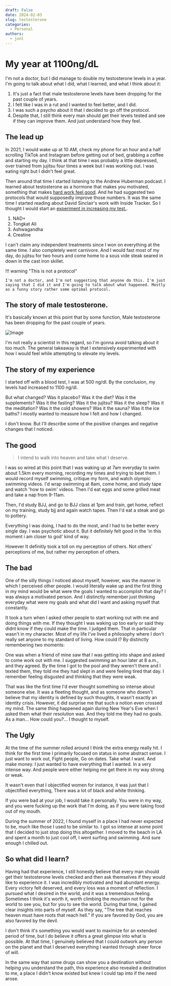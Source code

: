 ```yaml
---
draft: False
date: 2024-02-03
slug: testosterone
categories:
  - Personal
authors:
  - jxnl
---
```


# My year at 1100ng/dL

I'm not a doctor, but I did manage to double my testosterone levels in a year. I'm going to talk about what I did, what I learned, and what I think about it:

1. It's just a fact that male testosterone levels have been dropping for the past couple of years.
2. I felt like I was in a rut and I wanted to feel better, and I did.
3. I was such a psycho about it that I decided to go off the protocol.
4. Despite that, I still think every man should get their levels tested and see if they can improve them. And just understand how they feel.

<!-- more -->

## The lead up

In 2021, I would wake up at 10 AM, check my phone for an hour and a half scrolling TikTok and Instagram before getting out of bed, grabbing a coffee and starting my day. I think at that time I was probably a little depressed, over trained from jujitsu four times a week but I was working out. I was eating right but I didn't feel great.


Then around that time I started listening to the Andrew Huberman podcast. I learned about testosterone as a hormone that makes you motivated, something that makes [hard work feel good](https://www.youtube.com/watch?v=wGKL62fGj6U). And he had suggested two protocols that would supposedly improve those numbers. It was the same time I started reading about David Sinclair's work with Inside Tracker. So I thought I would start an [experiment in increasing my test.](https://www.youtube.com/watch?v=O640yAgq5f8).


1. NAD+
2. Tongkat Ali
3. Ashwagandha
4. Creatine

I can't claim any independent treatments since I won on everything at the same time. I also completely went carnivore. And I would fast most of my day, do jujitsu for two hours and come home to a sous vide steak seared in down in the cast iron skillet.

!!! warning "This is not a protocol"

    I'm not a doctor, and I'm not suggesting that anyone do this. I'm just saying that I did it and I'm going to talk about what happened. Mostly as a funny story rather some optimal protocol.

## The story of male testosterone.

It's basically known at this point that by some function, Male testosterone has been dropping for the past couple of years.

![Image](https://qph.cf2.quoracdn.net/main-qimg-9aa9cf66a27550340b9b17ae10a94fc8-lq)

I'm not really a scientist in this regard, so I'm gonna avoid talking about it too much. The general takeaway is that I extensively experimented with how I would feel while attempting to elevate my levels.

## The story of my experience

I started off with a blood test, I was at 500 ng/dl. By the conclusion, my levels had increased to 1100 ng/dl. 

But what changed? Was it placebo? Was it the diet? Was it the supplements? Was it the fasting? Was it the jujitsu? Was it the sleep? Was it the meditation? Was it the cold showers? Was it the sauna? Was it the ice baths? I mostly wanted to measure how I felt and how I changed.


I don't know. But I'll describe some of the positive changes and negative changes that I noticed.

## The good

> I intend to walk into heaven and take what I deserve.

I was so wired at this point that I was waking up at 7am everyday to swim about 1.5km every morning, recording my times and trying to beat them. I would record myself swimming, critique my form, and watch olympic swimming videos. I'd wrap swimming at 8am, come home, and study tape and watch 'how to swim' videos. Then I'd eat eggs and some grilled meat and take a nap from 9-11am.

Then, I'd study BJJ, and go to BJJ class at 1pm and train, get home, reflect on my training, study bjj and again watch tapes. Then I'd eat a steak and go to pottery.

Everything I was doing, I had to do the most, and I had to be better every single day. I was psychotic about it. But it definitely felt good in the 'in this moment i am closer to god' kind of way.

However It definitly took a toll on my perception of others. Not others' perceptions of me, but rather my perception of others.

## The bad

One of the silly things I noticed about myself, however, was the manner in which I perceived other people. I would literally wake up and the first thing in my mind would be what were the goals I wanted to accomplish that day? I was always a motivated person. And I distinctly remember just thinking everyday what were my goals and what did I want and asking myself that constantly.

It took a turn when I asked other people to start working out with me and doing things with me. If they thought I was waking up too early or said they didnt know if they could make the time. I judged them. That in particular wasn't in my character. Most of my life I've lived a philosophy where I don't really set anyone to my standard of living. How could I? By distinctly remembering two moments:

One was when a friend of mine saw that I was getting into shape and asked to come work out with me. I suggested swimming an hour later at 8 a.m., and they agreed. By the time I got to the pool and they weren't there and I texted them, they told me they had slept in and were feeling tired that day. I remember feeling disgusted and thinking that they were weak.

That was like the first time I'd ever thought something so intense about someone else. It was a fleeting thought, and as someone who doesn't believe that my identity is defined by such thoughts, it wasn't exactly an identity crisis. However, it did surprise me that such a notion even crossed my mind. The same thing happened again during New Year's Eve when I asked them what their resolution was. And they told me they had no goals. As a man... How could you?... I thought to myself.

## The Ugly

At the time of the summer rolled around I think the extra energy really hit. I think for the first time I primarily focused on status in some abstract sense. I just want to work out, Fight people, Go on dates. Take what I want. And make money. I just wanted to have everything that I wanted. In a very intense way. And people were either helping me get there in my way strong or weak.

It wasn't even that I objectified women for instance, it was just that I objectified everything, There was a lot of black and white thinking.

If you were bad at your job, I would take it personally. You were in my way, and you were fucking up the work that I'm doing, as if you were taking food out of my mouth.

During the summer of 2022, I found myself in a place I had never expected to be, much like those I used to be similar to. I got so intense at some point that I decided to just stop doing this altogether. I moved to the beach in LA and spent a month to just cool off, I went surfing and swimming. And sure enough I chilled out.

## So what did I learn?

Having had that experience, I still honestly believe that every man should get their testosterone levels checked and then ask themselves if they would like to experience it. I was incredibly motivated and had abundant energy. Every victory felt deserved, and every loss was a moment of reflection. I pursued what I desired in the world, and it was a tremendous feeling. Sometimes I think it's worth it, worth climbing the mountain not for the world to see you, but for you to see the world. During that time, I gained clear insights into parts of myself. As they say, "The tree that reaches heaven must have roots that reach hell." If you are favored by God, you are also favored by the devil.

I don't think it's something you would want to maximize for an extended period of time, but I do believe it offers a great glimpse into what is possible. At that time, I genuinely believed that I could outwork any person on the planet and that I deserved everything I wanted through sheer force of will.

In the same way that some drugs can show you a destination without helping you understand the path, this experience also revealed a destination to me, a place I didn't know existed but knew I could tap into if the need arose.
